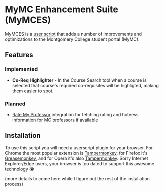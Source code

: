 # MyMC Enhancement Suite (MyMCES)

MyMCES is a [user script](https://github.com/OpenUserJs/OpenUserJS.org/wiki/Userscript-beginners-HOWTO) that adds a number of improvements and optimizations to the Montgomery College student portal (MyMC).

## Features
### Implemented
* **Co-Req Highlighter** - In the Course Search tool when a course is selected that course's required co-requisites will be highligted, making them easier to spot.

### Planned
* [Rate My Professor](http://ratemyprofessor.com) integration for fetching rating and hotness information for MC professors if available

## Installation
To use this script you will need a userscript plugin for your browser. For Chrome the most popular extension is [Tampermonkey](https://chrome.google.com/webstore/detail/tampermonkey/dhdgffkkebhmkfjojejmpbldmpobfkfo?hl=en), for Firefox it's [Greasemonkey](https://github.com/OpenUserJs/OpenUserJS.org/wiki/Greasemonkey-for-Firefox), and for Opera it's also [Tampermonkey](https://github.com/OpenUserJs/OpenUserJS.org/wiki/Tampermonkey-for-Opera). Sorry Internet Explorer/Edge users, your browser is too dated to support this awesome technology :sob:

(more details to come here while I figure out the rest of the installation process)
